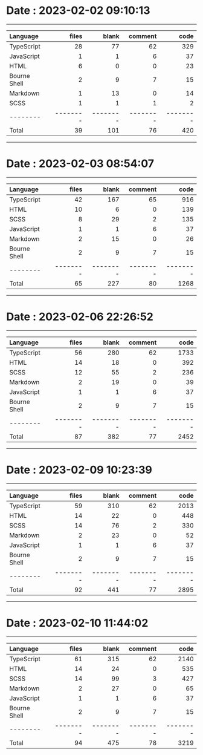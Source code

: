 # Date : 2023-02-02 09:10:13

---

| Language     |    files |    blank |  comment |     code |
|:-------------|---------:|---------:|---------:|---------:|
| TypeScript   |       28 |       77 |       62 |      329 |
| JavaScript   |        1 |        1 |        6 |       37 |
| HTML         |        6 |        0 |        0 |       23 |
| Bourne Shell |        2 |        9 |        7 |       15 |
| Markdown     |        1 |       13 |        0 |       14 |
| SCSS         |        1 |        1 |        1 |        2 |
| --------     | -------- | -------- | -------- | -------- |
| Total        |       39 |      101 |       76 |      420 |

---

# Date : 2023-02-03 08:54:07

---

| Language     |    files |    blank |  comment |     code |
|:-------------|---------:|---------:|---------:|---------:|
| TypeScript   |       42 |      167 |       65 |      916 |
| HTML         |       10 |        6 |        0 |      139 |
| SCSS         |        8 |       29 |        2 |      135 |
| JavaScript   |        1 |        1 |        6 |       37 |
| Markdown     |        2 |       15 |        0 |       26 |
| Bourne Shell |        2 |        9 |        7 |       15 |
| --------     | -------- | -------- | -------- | -------- |
| Total        |       65 |      227 |       80 |     1268 |

---

# Date : 2023-02-06 22:26:52

---

| Language     |    files |    blank |  comment |     code |
|:-------------|---------:|---------:|---------:|---------:|
| TypeScript   |       56 |      280 |       62 |     1733 |
| HTML         |       14 |       18 |        0 |      392 |
| SCSS         |       12 |       55 |        2 |      236 |
| Markdown     |        2 |       19 |        0 |       39 |
| JavaScript   |        1 |        1 |        6 |       37 |
| Bourne Shell |        2 |        9 |        7 |       15 |
| --------     | -------- | -------- | -------- | -------- |
| Total        |       87 |      382 |       77 |     2452 |

---

# Date : 2023-02-09 10:23:39

---

| Language     |    files |    blank |  comment |     code |
|:-------------|---------:|---------:|---------:|---------:|
| TypeScript   |       59 |      310 |       62 |     2013 |
| HTML         |       14 |       22 |        0 |      448 |
| SCSS         |       14 |       76 |        2 |      330 |
| Markdown     |        2 |       23 |        0 |       52 |
| JavaScript   |        1 |        1 |        6 |       37 |
| Bourne Shell |        2 |        9 |        7 |       15 |
| --------     | -------- | -------- | -------- | -------- |
| Total        |       92 |      441 |       77 |     2895 |

---

# Date : 2023-02-10 11:44:02

---

| Language     |    files |    blank |  comment |     code |
|:-------------|---------:|---------:|---------:|---------:|
| TypeScript   |       61 |      315 |       62 |     2140 |
| HTML         |       14 |       24 |        0 |      535 |
| SCSS         |       14 |       99 |        3 |      427 |
| Markdown     |        2 |       27 |        0 |       65 |
| JavaScript   |        1 |        1 |        6 |       37 |
| Bourne Shell |        2 |        9 |        7 |       15 |
| --------     | -------- | -------- | -------- | -------- |
| Total        |       94 |      475 |       78 |     3219 |
